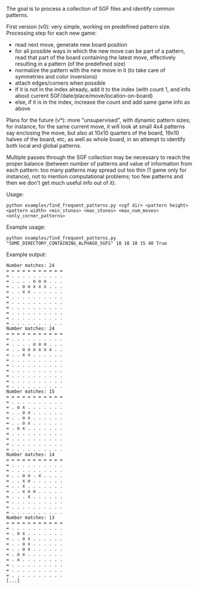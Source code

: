The goal is to process a collection of SGF files and identify common patterns.

First version (v0): very simple, working on predefined pattern size.
Processing step for each new game:
- read next move, generate new board position
- for all possible ways in which the new move can be part of a pattern, read that part of the board containing the latest move, effectively resulting in a pattern (of the predefined size)
- normalize the pattern with the new move in it (to take care of symmetries and color inversions)
- attach edges/corners when possible
- if it is not in the index already, add it to the index (with count 1, and info about current SGF/date/place/move/location-on-board)
- else, if it is in the index, increase the count and add same game info as above

Plans for the future (v*): more "unsupervised", with dynamic pattern sizes; for instance, for the same current move, it will look at small 4x4 patterns say enclosing the move, but also at 10x10 quarters of the board, 19x10 halves of the board, etc, as well as whole board, in an attempt to identify both local and global patterns.

Multiple passes through the SGF collection may be necessary to reach the proper balance (between number of patterns and value of information from each pattern: too many patterns may spread out too thin (1 game only for instance), not to mention computational problems; too few patterns and then we don't get much useful info out of it).

Usage:

```
python examples/find_frequent_patterns.py <sgf dir> <pattern height> <pattern width> <min_stones> <max_stones> <max_num_moves> <only_corner_patterns>
```

Example usage:
```
python examples/find_frequent_patterns.py "SOME_DIRECTORY_CONTAINING_ALPHAGO_SGFS" 10 10 10 15 40 True
```

Example output:

```
Number matches: 24
= = = = = = = = = = =
= . . . . . . . . . .
= . . . . o o o . . .
= . . o o x x x . . .
= . . x x . . . . . .
= . . . . . . . . . .
= . . . . . . . . . .
= . . . . . . . . . .
= . . . . . . . . . .
= . . . . . . . . . .
= . . . . . . . . . .
Number matches: 24
= = = = = = = = = = =
= . . . . . . . . . .
= . . . . o o o . . .
= . . o o x x x x . .
= . . x x . . . . . .
= . . . . . . . . . .
= . . . . . . . . . .
= . . . . . . . . . .
= . . . . . . . . . .
= . . . . . . . . . .
= . . . . . . . . . .
Number matches: 15
= = = = = = = = = = =
= . . . . . . . . . .
= . o x . . . . . . .
= . . o x . . . . . .
= . . o x . . . . . .
= . . o x . . . . . .
= . o x . . . . . . .
= . . . . . . . . . .
= . . . . . . . . . .
= . . . . . . . . . .
= . . . . . . . . . .
Number matches: 14
= = = = = = = = = = =
= . . . . . . . . . .
= . . . . . . . . . .
= . . o o . x . . . .
= . . x o . . . . . .
= . . x . . . . . . .
= . . x o o . . . . .
= . . . x . . . . . .
= . . . . . . . . . .
= . . . . . . . . . .
= . . . . . . . . . .
Number matches: 13
= = = = = = = = = = =
= . . . . . . . . . .
= . o x . . . . . . .
= . . o x . . . . . .
= . . o x . . . . . .
= . . o x . . . . . .
= . o x . . . . . . .
= . x . . . . . . . .
= . . . . . . . . . .
= . . . . . . . . . .
= . . . . . . . . . .
[...]
```
